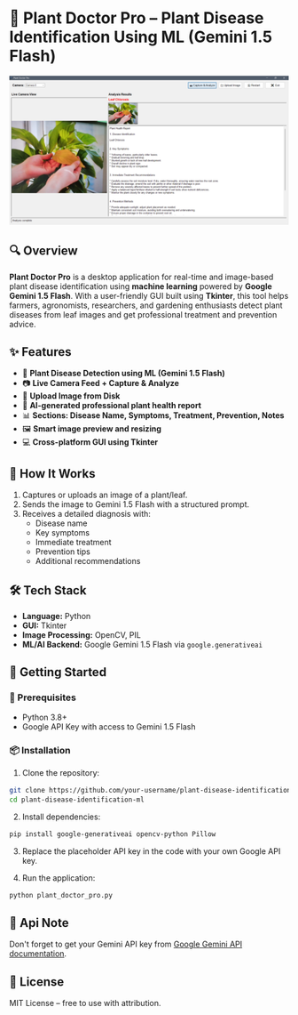 
# 🌿 Plant Doctor Pro – Plant Disease Identification Using ML (Gemini 1.5 Flash)

![screenshot](screenshot.png)

## 🔍 Overview

**Plant Doctor Pro** is a desktop application for real-time and image-based plant disease identification using **machine learning** powered by **Google Gemini 1.5 Flash**. With a user-friendly GUI built using **Tkinter**, this tool helps farmers, agronomists, researchers, and gardening enthusiasts detect plant diseases from leaf images and get professional treatment and prevention advice.

## ✨ Features

- 🔬 **Plant Disease Detection using ML (Gemini 1.5 Flash)**
- 📷 **Live Camera Feed + Capture & Analyze**
- 📁 **Upload Image from Disk**
- 🧠 **AI-generated professional plant health report**
- 📊 **Sections: Disease Name, Symptoms, Treatment, Prevention, Notes**
- 🖼️ **Smart image preview and resizing**
- 💻 **Cross-platform GUI using Tkinter**

## 🧠 How It Works

1. Captures or uploads an image of a plant/leaf.
2. Sends the image to Gemini 1.5 Flash with a structured prompt.
3. Receives a detailed diagnosis with:
   - Disease name
   - Key symptoms
   - Immediate treatment
   - Prevention tips
   - Additional recommendations

## 🛠️ Tech Stack

- **Language:** Python
- **GUI:** Tkinter
- **Image Processing:** OpenCV, PIL
- **ML/AI Backend:** Google Gemini 1.5 Flash via `google.generativeai`

## 🚀 Getting Started

### 🔧 Prerequisites

- Python 3.8+
- Google API Key with access to Gemini 1.5 Flash

### 📦 Installation

1. Clone the repository:

```bash
git clone https://github.com/your-username/plant-disease-identification-ml.git
cd plant-disease-identification-ml
```

2. Install dependencies:

```bash
pip install google-generativeai opencv-python Pillow
```

3. Replace the placeholder API key in the code with your own Google API key.

4. Run the application:

```bash
python plant_doctor_pro.py
```



## 🔐 Api Note

Don't forget to get your Gemini API key from [Google Gemini API documentation](https://ai.google.dev/gemini-api/docs/api-key).

## 📄 License

MIT License – free to use with attribution.
